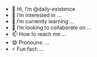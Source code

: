- 👋 Hi, I’m @daily-existence
- 👀 I’m interested in ...
- 🌱 I’m currently learning ...
- 💞️ I’m looking to collaborate on ...
- 📫 How to reach me ...
- 😄 Pronouns: ...
- ⚡ Fun fact: ...

<!---
daily-existence/daily-existence is a ✨ special ✨ repository because its `README.md` (this file) appears on your GitHub profile.
You can click the Preview link to take a look at your changes.
--->

